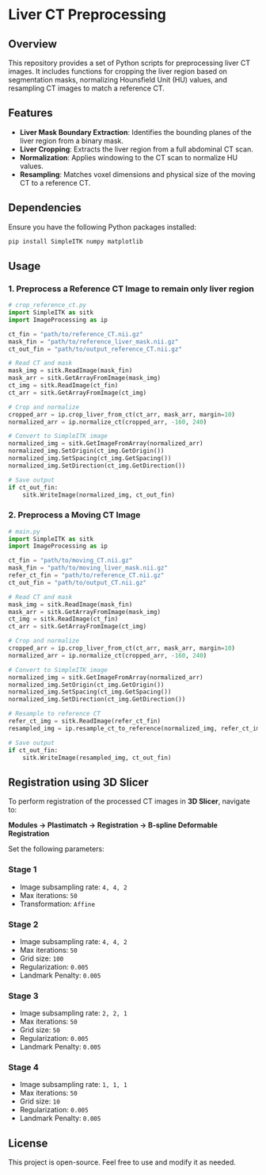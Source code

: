 # Liver CT Preprocessing

## Overview
This repository provides a set of Python scripts for preprocessing liver CT images. It includes functions for cropping the liver region based on segmentation masks, normalizing Hounsfield Unit (HU) values, and resampling CT images to match a reference CT.

## Features
- **Liver Mask Boundary Extraction**: Identifies the bounding planes of the liver region from a binary mask.
- **Liver Cropping**: Extracts the liver region from a full abdominal CT scan.
- **Normalization**: Applies windowing to the CT scan to normalize HU values.
- **Resampling**: Matches voxel dimensions and physical size of the moving CT to a reference CT.

## Dependencies
Ensure you have the following Python packages installed:

```bash
pip install SimpleITK numpy matplotlib
```

## Usage

### 1. Preprocess a Reference CT Image to remain only liver region
```python
# crop_reference_ct.py
import SimpleITK as sitk
import ImageProcessing as ip

ct_fin = "path/to/reference_CT.nii.gz"
mask_fin = "path/to/reference_liver_mask.nii.gz"
ct_out_fin = "path/to/output_reference_CT.nii.gz"

# Read CT and mask
mask_img = sitk.ReadImage(mask_fin)
mask_arr = sitk.GetArrayFromImage(mask_img)
ct_img = sitk.ReadImage(ct_fin)
ct_arr = sitk.GetArrayFromImage(ct_img)

# Crop and normalize
cropped_arr = ip.crop_liver_from_ct(ct_arr, mask_arr, margin=10)
normalized_arr = ip.normalize_ct(cropped_arr, -160, 240)

# Convert to SimpleITK image
normalized_img = sitk.GetImageFromArray(normalized_arr)
normalized_img.SetOrigin(ct_img.GetOrigin())
normalized_img.SetSpacing(ct_img.GetSpacing())
normalized_img.SetDirection(ct_img.GetDirection())

# Save output
if ct_out_fin:
    sitk.WriteImage(normalized_img, ct_out_fin)
```

### 2. Preprocess a Moving CT Image
```python
# main.py
import SimpleITK as sitk
import ImageProcessing as ip

ct_fin = "path/to/moving_CT.nii.gz"
mask_fin = "path/to/moving_liver_mask.nii.gz"
refer_ct_fin = "path/to/reference_CT.nii.gz"
ct_out_fin = "path/to/output_CT.nii.gz"

# Read CT and mask
mask_img = sitk.ReadImage(mask_fin)
mask_arr = sitk.GetArrayFromImage(mask_img)
ct_img = sitk.ReadImage(ct_fin)
ct_arr = sitk.GetArrayFromImage(ct_img)

# Crop and normalize
cropped_arr = ip.crop_liver_from_ct(ct_arr, mask_arr, margin=10)
normalized_arr = ip.normalize_ct(cropped_arr, -160, 240)

# Convert to SimpleITK image
normalized_img = sitk.GetImageFromArray(normalized_arr)
normalized_img.SetOrigin(ct_img.GetOrigin())
normalized_img.SetSpacing(ct_img.GetSpacing())
normalized_img.SetDirection(ct_img.GetDirection())

# Resample to reference CT
refer_ct_img = sitk.ReadImage(refer_ct_fin)
resampled_img = ip.resample_ct_to_reference(normalized_img, refer_ct_img)

# Save output
if ct_out_fin:
    sitk.WriteImage(resampled_img, ct_out_fin)
```

## Registration using 3D Slicer
To perform registration of the processed CT images in **3D Slicer**, navigate to:

**Modules -> Plastimatch -> Registration -> B-spline Deformable Registration**

Set the following parameters:

### **Stage 1**
- Image subsampling rate: `4, 4, 2`
- Max iterations: `50`
- Transformation: `Affine`

### **Stage 2**
- Image subsampling rate: `4, 4, 2`
- Max iterations: `50`
- Grid size: `100`
- Regularization: `0.005`
- Landmark Penalty: `0.005`

### **Stage 3**
- Image subsampling rate: `2, 2, 1`
- Max iterations: `50`
- Grid size: `50`
- Regularization: `0.005`
- Landmark Penalty: `0.005`

### **Stage 4**
- Image subsampling rate: `1, 1, 1`
- Max iterations: `50`
- Grid size: `10`
- Regularization: `0.005`
- Landmark Penalty: `0.005`

## License
This project is open-source. Feel free to use and modify it as needed.


